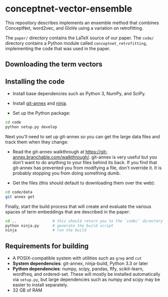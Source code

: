 # conceptnet-vector-ensemble

This repository describes implements an ensemble method that combines
ConceptNet, word2vec, and GloVe using a variation on retrofitting.

The `paper/` directory contains the LaTeX source of our paper.  The `code/`
directory contains a Python module called `conceptnet_retrofitting`,
implementing the code that was used in the paper.

## Downloading the term vectors


## Installing the code

- Install base dependencies such as Python 3, NumPy, and SciPy.

- Install [git-annex](http://git-annex.branchable.com) and
  [ninja](http://ninja-build.org).

- Set up the Python package:

```sh
cd code
python setup.py develop
```

Next you'll need to set up git-annex so you can get the large data files and
track them when they change:

- Read the git-annex walkthrough at
  https://git-annex.branchable.com/walkthrough/.  git-annex is very useful but
  you don't want to do anything to your files behind its back. If you find that
  git-annex has prevented you from modifying a file, don't override it. It is
  probably stopping you from doing something dumb.

- Get the files (this should default to downloading them over the web):

```sh
cd code/data
git annex get
```

Finally, start the build process that will create and evaluate the various
spaces of term embeddings that are described in the paper:

```sh
cd ..                # this should return you to the `code/` directory
python ninja.py      # generate the build script
ninja                # run the build
```

## Requirements for building

- A POSIX-compatible system with utilities such as `grep` and `cut`
- **System dependencies**: git-annex, ninja-build, Python 3.3 or later
- **Python dependencies**: numpy, scipy, pandas, ftfy, scikit-learn, wordfreq,
  and ordered-set. These will mostly be installed automatically via `setup.py`,
  but large dependencies such as numpy and scipy may be easier to install
  separately.
- 32 GB of RAM

